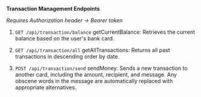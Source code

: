 **Transaction Management Endpoints**


*Requires Authorization header -> Bearer token*


1. `GET /api/transaction/balance`
    getCurrentBalance: Retrieves the current balance based on the user's bank card.

2. `GET /api/transaction/all`
    getAllTransactions: Returns all past transactions in descending order by date.

3. `POST /api/transaction/send`
    sendMoney: Sends a new transaction to another card, including the amount, recipient, and message. Any obscene words in the message are automatically replaced with appropriate alternatives.
